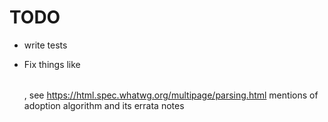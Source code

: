 
# TODO

* write tests

* Fix things like <b><table></table></b>, see https://html.spec.whatwg.org/multipage/parsing.html mentions of adoption
algorithm and its errata notes
